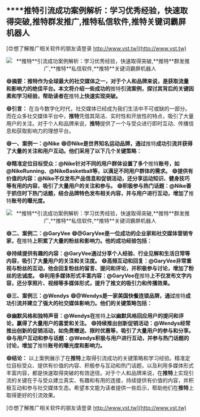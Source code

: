 ## ****推特**引流成功案例解析：学习优秀经验，快速取得突破,**推特**群发推广,**推特**私信软件,**推特**关键词霸屏机器人**

[😍想了解推广相关软件的朋友请登录 http://www.vst.tw](http://www.vst.tw)

 <center><img src="https://vst.tw/MP4/tuiguang/png/7.png" alt="**推特**引流成功案例解析：学习优秀经验，快速取得突破,**推特**群发推广,**推特**私信软件,**推特**关键词霸屏机器人"></center>

**😄摘要：**推特**作为全球最大的社交媒体之一，对于个人和品牌来说，是获取流量和影响力的绝佳平台。本文将介绍一些成功的**推特**引流案例，探讨其背后的关键因素和学习经验，帮助读者在**推特**上快速实现突破。**

**😄引言：**
在当今数字化时代，社交媒体已经成为我们生活中不可或缺的一部分。而在众多社交媒体平台中，**推特**凭借其简洁、实时性和开放性的特点，吸引了大量用户的关注。对于个人和品牌来说，**推特**提供了一个与受众进行即时互动、传播信息和获取影响力的理想平台。

**😄一、案例一：@Nike**
**😄@Nike是世界知名运动品牌，通过**推特**成功引流并获得了大量的关注和用户互动。他们采用了以下几个关键策略：**

**😄精准定位目标受众：@Nike针对不同的用户群体设置了多个**推特**账号，如@NikeRunning、@NikeBasketball等，以满足不同用户群体的需求。**
**😄提供有价值的内容：@Nike不仅发布产品信息和促销活动，还分享运动知识、健身技巧等有用的内容，吸引了大量用户的关注和参与。**
**😄积极参与热门话题：@Nike善于抓住时下热门话题，结合品牌特色发布相关内容，并与用户进行互动，增加了**推特**账号的曝光度。**

 <center><img src="https://vst.tw/MP4/tuiguang/png/3.png" alt="**推特**引流成功案例解析：学习优秀经验，快速取得突破,**推特**群发推广,**推特**私信软件,**推特**关键词霸屏机器人"></center>

**😄二、案例二：@GaryVee**
**😄@GaryVee是一位成功的企业家和社交媒体营销专家，在**推特**上积累了大量的粉丝和影响力。他的成功经验包括：**

**😄持续提供有趣的内容：@GaryVee通过分享个人经验、行业见解和生活日常等内容，吸引了大量用户的关注和关注度。**
**😄高频互动和回复：@GaryVee非常重视与粉丝的互动，他会回复粉丝的留言、提问和评论，并积极参与讨论，增加了粉丝的忠诚度。**
**😄利用多媒体形式丰富内容：@GaryVee在**推特**上不仅发布文字内容，还分享照片、视频等多媒体形式，提升了推文的吸引力和传播效果。**

**😄三、案例三：@Wendys**
**😄@Wendys是一家美国快餐连锁品牌，通过**推特**成功引流并建立了强大的社交媒体影响力。他们的关键策略包括：**

**😄幽默风格和独特声音：@Wendys在**推特**上以幽默风格回应用户的提问和评论，赢得了大量用户的喜爱和关注。**
**😄持续推出创新促销活动：@Wendys经常推出创新的促销活动，如免费赠送、限时优惠等，吸引了大量用户的参与和分享。**
**😄与用户互动和参与话题：@Wendys积极与用户进行互动，并参与热门话题的讨论，增加了**推特**账号的曝光度和影响力。**

**😄结论：**
以上案例展示了在**推特**上取得引流成功的关键策略和学习经验。精准定位目标受众、提供有价值的内容、积极参与互动和热门话题，以及利用多媒体形式丰富内容，都是快速取得突破的有效途径。对于个人和品牌来说，在**推特**上实现引流的关键在于与受众建立真实、有趣和有用的连接，持续提供有价值的内容，并积极互动和参与社交媒体生态。希望本文能为读者提供一些启示，帮助他们在**推特**上取得更好的引流效果。

[😍想了解推广相关软件的朋友请登录 http://www.vst.tw](http://www.vst.tw)



